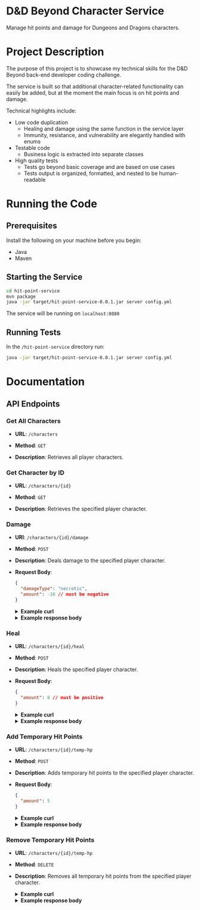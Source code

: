 # D&D Beyond Character Service
Manage hit points and damage for Dungeons and Dragons characters.

# Project Description
The purpose of this project is to showcase my technical skills for the D&D Beyond back-end developer coding challenge.

The service is built so that additional character-related functionality can easily be added, but at the moment the main focus is on hit points and damage.

Technical highlights include:
- Low code duplication
  - Healing and damage using the same function in the service layer
  - Immunity, resistance, and vulnerability are elegantly handled with enums
- Testable code
  - Business logic is extracted into separate classes
- High quality tests
  - Tests go beyond basic coverage and are based on use cases
  - Tests output is organized, formatted, and nested to be human-readable

# Running the Code
## Prerequisites
Install the following on your machine before you begin:
- Java
- Maven

## Starting the Service
```bash
cd hit-point-service
mvn package
java -jar target/hit-point-service-0.0.1.jar server config.yml
```
The service will be running on `localhost:8080`

## Running Tests
In the `/hit-point-service` directory run:
```bash
java -jar target/hit-point-service-0.0.1.jar server config.yml
```

# Documentation


## API Endpoints

### Get All Characters


- **URL**: `/characters`

- **Method**: `GET`

- **Description**: Retrieves all player characters.


### Get Character by ID


- **URL**: `/characters/{id}`

- **Method**: `GET`

- **Description**: Retrieves the specified player character.

### Damage

- **URI**: `/characters/{id}/damage`
- **Method**: `POST`
- **Description**: Deals damage to the specified player character.
- **Request Body**:
  ```json
  {
    "damageType": "necrotic",
    "amount": -10 // must be negative
  }
  ```
  <details>
  <summary><b>Example curl</b></summary>

  ```bash
  curl --location 'localhost:8080/characters/briv/damage' \
  --header 'Content-Type: application/json' \
  --data '{
  "amount": -10,
  "damageType": "necrotic"
  }'
  ```
  </details>
  <details>
  <summary><b>Example response body</b></summary>
  <i>Assuming that briv had 25/25 HP</i>

  ```json
  {
      "code": 200,
      "message": "Hit points updated.",
      "data": {
          "maxHitPoints": 25,
          "tempHitPoints": 0,
          "tempHitPointsDelta": 0,
          "currentHitPoints": 15,
          "currentHitPointsDelta": -10,
          "multiplier": 1.0,
          "overflow": 0
      }
  }
  ```
  </details>
### Heal

- **URL**: `/characters/{id}/heal`
- **Method**: `POST`
- **Description**: Heals the specified player character.
- **Request Body**:
  ```json
  {
    "amount": 8 // must be positive
  }
  ```
    <details>
  <summary><b>Example curl</b></summary>

  ```bash
  curl --location 'localhost:8080/characters/briv/heal' \
  --header 'Content-Type: application/json' \
  --data '{
  "amount": 8
  }'
  ```
  </details>
  <details>
  <summary><b>Example response body</b></summary>
  <i>Assuming that briv had 15/25 HP</i>
  
  ```json
  {
      "code": 200,
      "message": "Hit points updated.",
      "data": {
          "maxHitPoints": 25,
          "tempHitPoints": 0,
          "tempHitPointsDelta": 0,
          "currentHitPoints": 23,
          "currentHitPointsDelta": 8,
          "multiplier": 1.0,
          "overflow": 0
      }
  }
  ```
</details>

### Add Temporary Hit Points

- **URL**: `/characters/{id}/temp-hp`
- **Method**: `POST`
- **Description**: Adds temporary hit points to the specified player character.
- **Request Body**:
  ```json
  {
    "amount": 5
  }
  ```
    <details>
  <summary><b>Example curl</b></summary>

  ```bash
  curl --location 'localhost:8080/characters/briv/temp-hp' \
  --header 'Content-Type: application/json' \
  --data '{
  "amount": 5
  }'
  ```
  </details>
  <details>
  <summary><b>Example response body</b></summary>
  <i>Assuming that briv had 23/25 HP and no temp HP</i>

  ```json
  {
      "code": 200,
      "message": "Hit points updated.",
      "data": {
          "maxHitPoints": 25,
          "tempHitPoints": 5,
          "tempHitPointsDelta": 5,
          "currentHitPoints": 23,
          "currentHitPointsDelta": 0,
          "multiplier": 1.0,
          "overflow": 0
      }
  }
  ```
</details>

### Remove Temporary Hit Points

- **URL**: `/characters/{id}/temp-hp`
- **Method**: `DELETE`
- **Description**: Removes all temporary hit points from the specified player character.
    <details>
  <summary><b>Example curl</b></summary>

  ```bash
  curl --location --request DELETE 'localhost:8080/characters/briv/temp-hp' \
  --header 'Content-Type: application/json'
  ```
  </details>
  <details>
  <summary><b>Example response body</b></summary>
  <i>Assuming that briv had 23/25 HP and 5 temp HP</i>

  ```json
  {
      "code": 200,
      "message": "Hit points updated.",
      "data": {
          "maxHitPoints": 25,
          "tempHitPoints": 0,
          "tempHitPointsDelta": -5,
          "currentHitPoints": 23,
          "currentHitPointsDelta": 0,
          "multiplier": 1.0,
          "overflow": 0
      }
  }
  ```
</details>